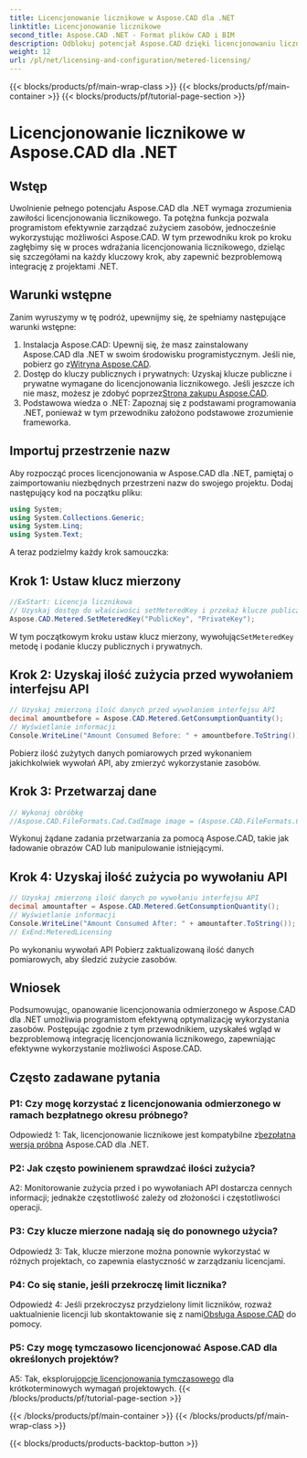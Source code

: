 ```yaml
---
title: Licencjonowanie licznikowe w Aspose.CAD dla .NET
linktitle: Licencjonowanie licznikowe
second_title: Aspose.CAD .NET - Format plików CAD i BIM
description: Odblokuj potencjał Aspose.CAD dzięki licencjonowaniu licznikowemu w .NET. Bezproblemowo optymalizuj wykorzystanie zasobów. Zapoznaj się z naszym przewodnikiem krok po kroku.
weight: 12
url: /pl/net/licensing-and-configuration/metered-licensing/
---
```


{{< blocks/products/pf/main-wrap-class >}}
{{< blocks/products/pf/main-container >}}
{{< blocks/products/pf/tutorial-page-section >}}

# Licencjonowanie licznikowe w Aspose.CAD dla .NET

## Wstęp

Uwolnienie pełnego potencjału Aspose.CAD dla .NET wymaga zrozumienia zawiłości licencjonowania licznikowego. Ta potężna funkcja pozwala programistom efektywnie zarządzać zużyciem zasobów, jednocześnie wykorzystując możliwości Aspose.CAD. W tym przewodniku krok po kroku zagłębimy się w proces wdrażania licencjonowania licznikowego, dzieląc się szczegółami na każdy kluczowy krok, aby zapewnić bezproblemową integrację z projektami .NET.

## Warunki wstępne

Zanim wyruszymy w tę podróż, upewnijmy się, że spełniamy następujące warunki wstępne:
1.  Instalacja Aspose.CAD: Upewnij się, że masz zainstalowany Aspose.CAD dla .NET w swoim środowisku programistycznym. Jeśli nie, pobierz go z[Witryna Aspose.CAD](https://releases.aspose.com/cad/net/).
2.  Dostęp do kluczy publicznych i prywatnych: Uzyskaj klucze publiczne i prywatne wymagane do licencjonowania licznikowego. Jeśli jeszcze ich nie masz, możesz je zdobyć poprzez[Strona zakupu Aspose.CAD](https://purchase.aspose.com/buy).
3. Podstawowa wiedza o .NET: Zapoznaj się z podstawami programowania .NET, ponieważ w tym przewodniku założono podstawowe zrozumienie frameworka.

## Importuj przestrzenie nazw

Aby rozpocząć proces licencjonowania w Aspose.CAD dla .NET, pamiętaj o zaimportowaniu niezbędnych przestrzeni nazw do swojego projektu. Dodaj następujący kod na początku pliku:
```csharp
using System;
using System.Collections.Generic;
using System.Linq;
using System.Text;
```

A teraz podzielmy każdy krok samouczka:

## Krok 1: Ustaw klucz mierzony

```csharp
//ExStart: Licencja licznikowa
// Uzyskaj dostęp do właściwości setMeteredKey i przekaż klucze publiczne i prywatne jako parametry
Aspose.CAD.Metered.SetMeteredKey("PublicKey", "PrivateKey");
```

 W tym początkowym kroku ustaw klucz mierzony, wywołując`SetMeteredKey` metodę i podanie kluczy publicznych i prywatnych.

## Krok 2: Uzyskaj ilość zużycia przed wywołaniem interfejsu API

```csharp
// Uzyskaj zmierzoną ilość danych przed wywołaniem interfejsu API
decimal amountbefore = Aspose.CAD.Metered.GetConsumptionQuantity();
// Wyświetlanie informacji
Console.WriteLine("Amount Consumed Before: " + amountbefore.ToString());
```

Pobierz ilość zużytych danych pomiarowych przed wykonaniem jakichkolwiek wywołań API, aby zmierzyć wykorzystanie zasobów.

## Krok 3: Przetwarzaj dane

```csharp
// Wykonaj obróbkę
//Aspose.CAD.FileFormats.Cad.CadImage image = (Aspose.CAD.FileFormats.Cad.CadImage)Aspose.CAD.Image.load("BlockRefDgn.dwg");
```

Wykonuj żądane zadania przetwarzania za pomocą Aspose.CAD, takie jak ładowanie obrazów CAD lub manipulowanie istniejącymi.

## Krok 4: Uzyskaj ilość zużycia po wywołaniu API

```csharp
// Uzyskaj zmierzoną ilość danych po wywołaniu interfejsu API
decimal amountafter = Aspose.CAD.Metered.GetConsumptionQuantity();
// Wyświetlanie informacji
Console.WriteLine("Amount Consumed After: " + amountafter.ToString());
// ExEnd:MeteredLicensing
```

Po wykonaniu wywołań API Pobierz zaktualizowaną ilość danych pomiarowych, aby śledzić zużycie zasobów.

## Wniosek

Podsumowując, opanowanie licencjonowania odmierzonego w Aspose.CAD dla .NET umożliwia programistom efektywną optymalizację wykorzystania zasobów. Postępując zgodnie z tym przewodnikiem, uzyskałeś wgląd w bezproblemową integrację licencjonowania licznikowego, zapewniając efektywne wykorzystanie możliwości Aspose.CAD.

## Często zadawane pytania

### P1: Czy mogę korzystać z licencjonowania odmierzonego w ramach bezpłatnego okresu próbnego?

 Odpowiedź 1: Tak, licencjonowanie licznikowe jest kompatybilne z[bezpłatna wersja próbna](https://releases.aspose.com/) Aspose.CAD dla .NET.

### P2: Jak często powinienem sprawdzać ilości zużycia?

A2: Monitorowanie zużycia przed i po wywołaniach API dostarcza cennych informacji; jednakże częstotliwość zależy od złożoności i częstotliwości operacji.

### P3: Czy klucze mierzone nadają się do ponownego użycia?

Odpowiedź 3: Tak, klucze mierzone można ponownie wykorzystać w różnych projektach, co zapewnia elastyczność w zarządzaniu licencjami.

### P4: Co się stanie, jeśli przekroczę limit licznika?

 Odpowiedź 4: Jeśli przekroczysz przydzielony limit liczników, rozważ uaktualnienie licencji lub skontaktowanie się z nami[Obsługa Aspose.CAD](https://forum.aspose.com/c/cad/19) do pomocy.

### P5: Czy mogę tymczasowo licencjonować Aspose.CAD dla określonych projektów?

 A5: Tak, eksploruj[opcje licencjonowania tymczasowego](https://purchase.aspose.com/temporary-license/) dla krótkoterminowych wymagań projektowych.
{{< /blocks/products/pf/tutorial-page-section >}}

{{< /blocks/products/pf/main-container >}}
{{< /blocks/products/pf/main-wrap-class >}}

{{< blocks/products/products-backtop-button >}}

